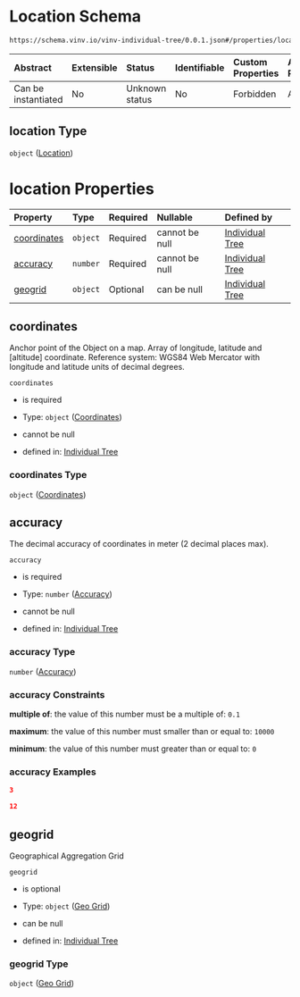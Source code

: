 # Location Schema

```txt
https://schema.vinv.io/vinv-individual-tree/0.0.1.json#/properties/location
```



| Abstract            | Extensible | Status         | Identifiable | Custom Properties | Additional Properties | Access Restrictions | Defined In                                                                                                              |
| :------------------ | :--------- | :------------- | :----------- | :---------------- | :-------------------- | :------------------ | :---------------------------------------------------------------------------------------------------------------------- |
| Can be instantiated | No         | Unknown status | No           | Forbidden         | Allowed               | none                | [dereferenced.doc.json\*](../../../../../vinv-schemas/vinv-tree/out/0.0.1/dereferenced.doc.json "open original schema") |

## location Type

`object` ([Location](dereferenced-properties-location.md))

# location Properties

| Property                    | Type     | Required | Nullable       | Defined by                                                                                                                                                                         |
| :-------------------------- | :------- | :------- | :------------- | :--------------------------------------------------------------------------------------------------------------------------------------------------------------------------------- |
| [coordinates](#coordinates) | `object` | Required | cannot be null | [Individual Tree](dereferenced-properties-location-properties-coordinates.md "https://schema.vinv.io/vinv-individual-tree/0.0.1.json#/properties/location/properties/coordinates") |
| [accuracy](#accuracy)       | `number` | Required | cannot be null | [Individual Tree](dereferenced-properties-location-properties-accuracy.md "https://schema.vinv.io/vinv-individual-tree/0.0.1.json#/properties/location/properties/accuracy")       |
| [geogrid](#geogrid)         | `object` | Optional | can be null    | [Individual Tree](dereferenced-properties-location-properties-geo-grid.md "https://schema.vinv.io/vinv-individual-tree/0.0.1.json#/properties/location/properties/geogrid")        |

## coordinates

Anchor point of the Object on a map. Array of longitude, latitude and \[altitude] coordinate. Reference system: WGS84 Web Mercator with longitude and latitude units of decimal degrees.

`coordinates`

*   is required

*   Type: `object` ([Coordinates](dereferenced-properties-location-properties-coordinates.md))

*   cannot be null

*   defined in: [Individual Tree](dereferenced-properties-location-properties-coordinates.md "https://schema.vinv.io/vinv-individual-tree/0.0.1.json#/properties/location/properties/coordinates")

### coordinates Type

`object` ([Coordinates](dereferenced-properties-location-properties-coordinates.md))

## accuracy

The decimal accuracy of coordinates in meter (2 decimal places max).

`accuracy`

*   is required

*   Type: `number` ([Accuracy](dereferenced-properties-location-properties-accuracy.md))

*   cannot be null

*   defined in: [Individual Tree](dereferenced-properties-location-properties-accuracy.md "https://schema.vinv.io/vinv-individual-tree/0.0.1.json#/properties/location/properties/accuracy")

### accuracy Type

`number` ([Accuracy](dereferenced-properties-location-properties-accuracy.md))

### accuracy Constraints

**multiple of**: the value of this number must be a multiple of: `0.1`

**maximum**: the value of this number must smaller than or equal to: `10000`

**minimum**: the value of this number must greater than or equal to: `0`

### accuracy Examples

```json
3
```

```json
12
```

## geogrid

Geographical Aggregation Grid

`geogrid`

*   is optional

*   Type: `object` ([Geo Grid](dereferenced-properties-location-properties-geo-grid.md))

*   can be null

*   defined in: [Individual Tree](dereferenced-properties-location-properties-geo-grid.md "https://schema.vinv.io/vinv-individual-tree/0.0.1.json#/properties/location/properties/geogrid")

### geogrid Type

`object` ([Geo Grid](dereferenced-properties-location-properties-geo-grid.md))
